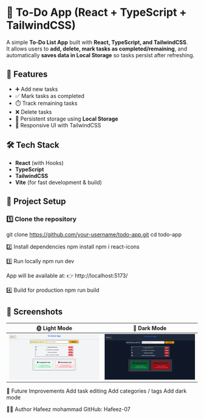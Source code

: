 # 📝 To-Do App (React + TypeScript + TailwindCSS)

A simple **To-Do List App** built with **React, TypeScript, and TailwindCSS**.  
It allows users to **add, delete, mark tasks as completed/remaining**, and automatically **saves data in Local Storage** so tasks persist after refreshing.

## 🚀 Features

- ➕ Add new tasks
- ✅ Mark tasks as completed
- ⏱️ Track remaining tasks
- ❌ Delete tasks
- 💾 Persistent storage using **Local Storage**
- 📱 Responsive UI with TailwindCSS

## 🛠️ Tech Stack

- **React** (with Hooks)
- **TypeScript**
- **TailwindCSS**
- **Vite** (for fast development & build)

## 📂 Project Setup

### 1️⃣ Clone the repository

git clone https://github.com/your-username/todo-app.git
cd todo-app

2️⃣ Install dependencies
npm install
npm i react-icons

3️⃣ Run locally
npm run dev

App will be available at:
👉 http://localhost:5173/

4️⃣ Build for production
npm run build

## 📸 Screenshots

| 🌞 Light Mode                             | 🌙 Dark Mode                            |
| ----------------------------------------- | --------------------------------------- |
| ![Light Mode](./src/assets/lightMode.png) | ![Dark Mode](./src/assets/darkMode.png) |

📌 Future Improvements
Add task editing
Add categories / tags
Add dark mode

👨‍💻 Author
Hafeez mohammad
GitHub: Hafeez-07
